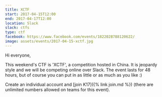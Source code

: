 ```yaml
---
title: XCTF
start: 2017-04-15T12:00
end: 2017-04-17T12:00
location: Slack
slack: ctfs
type: ctf
facebook: https://www.facebook.com/events/1822028788120622/
image: assets/events/2017-04-15-xctf.jpg
---
```


Hi everyone,

This weekend's CTF is 'XCTF', a competition hosted in China. It is jeopardy
style and we will be competing online over Slack. The event lasts for 48 hours,
but of course you can put in as little or as much as you like :)

Create an individual account and [join K17]({% link join.md %}) (there are unlimited numbers allowed
on teams for this event).
